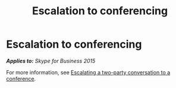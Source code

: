 ﻿---
title: Escalation to conferencing
TOCTitle: Escalation to conferencing
ms:assetid: 41635602-5a14-43fb-ab5b-da3af9420556
ms:mtpsurl: https://msdn.microsoft.com/en-us/library/Dn465929(v=office.16)
ms:contentKeyID: 65239808
ms.date: 07/27/2015
mtps_version: v=office.16
---

# Escalation to conferencing


_**Applies to:** Skype for Business 2015_

For more information, see [Escalating a two-party conversation to a conference](escalating-a-two-party-conversation-to-a-conference.md).


